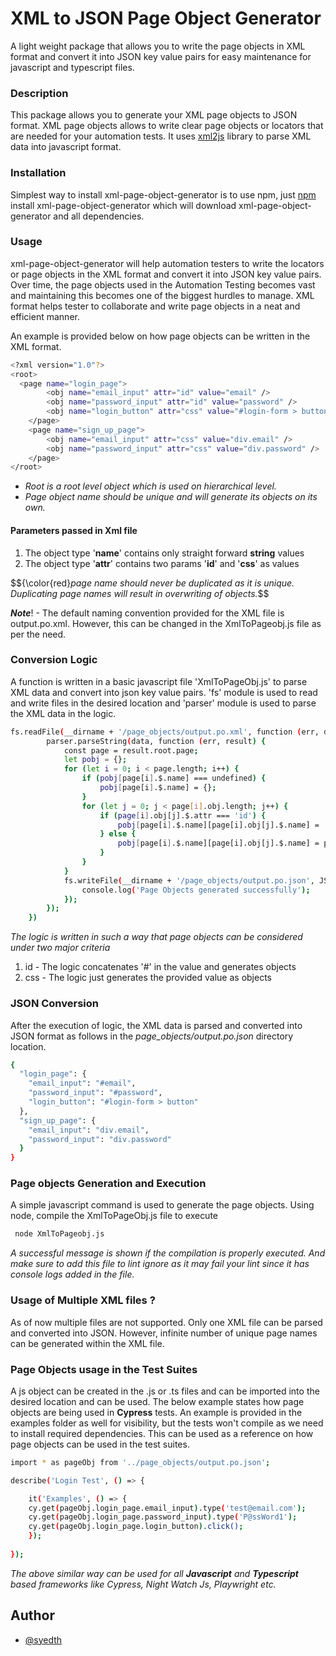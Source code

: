 # XML to JSON Page Object Generator #
A light weight package that allows you to write the page objects in XML format and convert it into JSON key value pairs for easy maintenance for javascript and typescript files.

### Description
This package allows you to generate your XML page objects to JSON format. XML page objects allows to write clear page objects or locators that are needed for your automation tests. It uses [xml2js](https://www.npmjs.com/package/xml2js) library to parse XML data into javascript format.

### Installation
Simplest way to install xml-page-object-generator is to use npm, just [npm](https://www.npmjs.com/) install xml-page-object-generator which will download xml-page-object-generator and all dependencies.

### Usage
xml-page-object-generator will help automation testers to write the locators or page objects in the XML format and convert it into JSON key value pairs. Over time, the page objects used in the Automation Testing becomes vast and maintaining this becomes one of the biggest hurdles to manage. XML format helps tester to collaborate and write page objects in a neat and efficient manner.

An example is provided below on how page objects can be written in the XML format.

```bash
<?xml version="1.0"?>
<root>
  <page name="login_page">
		<obj name="email_input" attr="id" value="email" />
		<obj name="password_input" attr="id" value="password" />
		<obj name="login_button" attr="css" value="#login-form > button" />
	</page>
	<page name="sign_up_page">
		<obj name="email_input" attr="css" value="div.email" />
		<obj name="password_input" attr="css" value="div.password" />
	</page>
</root>
```

* _Root is a root level object which is used on hierarchical level._
* _Page object name should be unique and will generate its objects on its own._

#### Parameters passed in Xml file
1. The object  type '**name**' contains only straight forward **string** values 
2. The object  type '**attr**' contains two params '**id**' and '**css**' as values 

$${\color{red}_page name should never be duplicated as it is unique. Duplicating page names will result in overwriting of objects._$$

**_Note_**! - The default naming convention provided for the XML file is output.po.xml. However, this can be changed in the XmlToPageobj.js file as per the need.

### Conversion Logic
A function is written in a basic javascript file 'XmlToPageObj.js' to parse XML data and convert into json key value pairs. 'fs' module is used to read and write files in the desired location and 'parser' module is used to parse the XML data in the logic.

```bash
fs.readFile(__dirname + '/page_objects/output.po.xml', function (err, data) {
		parser.parseString(data, function (err, result) {
			const page = result.root.page;
			let pobj = {};
			for (let i = 0; i < page.length; i++) {
				if (pobj[page[i].$.name] === undefined) {
					pobj[page[i].$.name] = {};
				}
				for (let j = 0; j < page[i].obj.length; j++) {
					if (page[i].obj[j].$.attr === 'id') {
						pobj[page[i].$.name][page[i].obj[j].$.name] = '#' + page[i].obj[j].$.value;
					} else {
						pobj[page[i].$.name][page[i].obj[j].$.name] = page[i].obj[j].$.value;
					}
				}
			}
			fs.writeFile(__dirname + '/page_objects/output.po.json', JSON.stringify(pobj, null, 2), function () {
				console.log('Page Objects generated successfully');
			});
		});
	})
```
_The logic is written in such a way that page objects can be considered under two major criteria_
1. id - The logic concatenates '#' in the value and generates objects
2. css - The logic just generates the provided value as objects

### JSON Conversion
After the execution of logic, the XML data is parsed and converted into JSON format as follows in the _page_objects/output.po.json_ directory location.
```bash
{
  "login_page": {
    "email_input": "#email",
    "password_input": "#password",
    "login_button": "#login-form > button"
  },
  "sign_up_page": {
    "email_input": "div.email",
    "password_input": "div.password"
  }
}
```
### Page objects Generation and Execution
A simple javascript command is used to generate the page objects. Using node, compile the XmlToPageObj.js file to execute 
```bash
 node XmlToPageobj.js 
```
_A successful message is shown if the compilation is properly executed. And make sure to add this file to lint ignore as it may fail your lint since it has console logs added in the file._

### Usage of Multiple XML files ?
As of now multiple files are not supported. Only one XML file can be parsed and converted into JSON. However, infinite number of unique page names can be generated within the XML file.

### Page Objects usage in the Test Suites 
A js object can be created in the .js or .ts files and can be imported into the desired location and can be used. The below example states how page objects are being used in **Cypress** tests. An example is provided in the examples folder as well for visibility, but the tests won't compile as we need to install required dependencies. This can be used as a reference on how page objects can be used in the test suites.
```bash
import * as pageObj from '../page_objects/output.po.json';

describe('Login Test', () => {

    it('Examples', () => {
    cy.get(pageObj.login_page.email_input).type('test@email.com');
	cy.get(pageObj.login_page.password_input).type('P@ssWord1');
	cy.get(pageObj.login_page.login_button).click();
    });
    
});
```
_The above similar way can be used for all **Javascript** and **Typescript** based frameworks like Cypress, Night Watch Js, Playwright etc._

## Author

- [@syedth](https://github.com/syedth)



